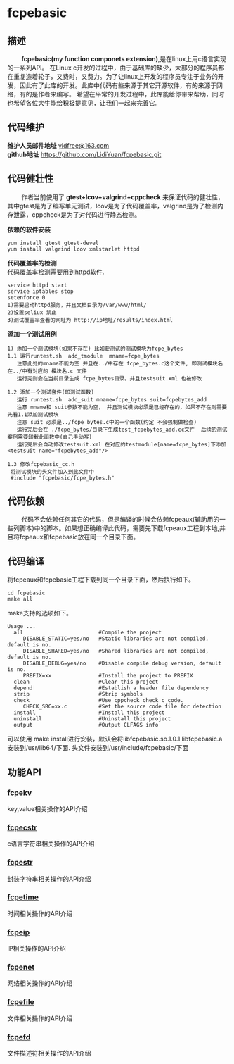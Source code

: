 # fcpebasic
## 描述
&emsp;&emsp; **fcpebasic(my function componets extension)**,是在linux上用c语言实现的一系列API。 在Linux c开发的过程中，由于基础库的缺少，大部分的程序员都在重复造着轮子，又费时，又费力。为了让linux上开发的程序员专注于业务的开发，因此有了此库的开发。此库中代码有些来源于其它开源软件，有的来源于网络，有的是作者来编写。 希望在平常的开发过程中，此库能给你带来帮助，同时也希望各位大牛能给积极提意见，让我们一起来完善它.<br/>

## 代码维护
__维护人员邮件地址__ yldfree@163.com <br/>
__github地址__ https://github.com/LidiYuan/fcpebasic.git <br/>  

## 代码健壮性
&emsp;&emsp; 作者当前使用了 __gtest+lcov+valgrind+cppcheck__ 来保证代码的健壮性，其中gtest是为了编写单元测试，lcov是为了代码覆盖率，valgrind是为了检测内存泄露，cppcheck是为了对代码进行静态检测。

__依赖的软件安装__
```
yum install gtest gtest-devel
yum install valgrind lcov xmlstarlet httpd
```
__代码覆盖率的检测__ <br/>
代码覆盖率检测需要用到httpd软件.<br/>
```
service httpd start
service iptables stop
setenforce 0
1)需要启动httpd服务，并且文档目录为/var/www/html/
2)设置seliux 禁止
3)测试覆盖率查看的网址为 http://ip地址/results/index.html
```
__添加一个测试用例__
```
1) 添加一个测试模块(如果不存在) 比如要测试的测试模块为fcpe_bytes
1.1 运行runtest.sh  add_tmodule  mname=fcpe_bytes
   注意此处的mname不能为空 并且在../中存在 fcpe_bytes.c这个文件, 即测试模块名在../中有对应的 模块名.c 文件
   运行完则会在当前目录生成 fcpe_bytes目录。并且testsuit.xml 也被修改

1.2 添加一个测试套件(即测试函数)
   运行 runtest.sh  add_suit mname=fcpe_bytes suit=fcpebytes_add
   注意 mname和 suit参数不能为空， 并且测试模块必须是已经存在的，如果不存在则需要先看1.1添加测试模块
   注意 suit 必须是../fcpe_bytes.c中的一个函数(约定 不会强制做检查)
   运行完后会在 ./fcpe_bytes/目录下生成test_fcpebytes_add.cc文件  后续的测试案例需要卸载此函数中(自己手动写)
   运行完后会自动修改testsuit.xml 在对应的testmodule[name=fcpe_bytes]下添加 <testsuit name="fcpebytes_add"/>

1.3 修改fcpebasic_cc.h
 将测试模块的头文件加入到此文件中
 #include "fcpebasic/fcpe_bytes.h"
```

## 代码依赖
&emsp;&emsp; 代码不会依赖任何其它的代码，但是编译的时候会依赖fcpeaux(辅助用的一些列脚本)中的脚本。如果想正确编译此代码，需要先下载fcpeaux工程到本地,并且将fcpeaux和fcpebasic放在同一个目录下面。

## 代码编译
将fcpeaux和fcpebasic工程下载到同一个目录下面，然后执行如下。
```
cd fcpebasic
make all
```
make支持的选项如下。
```
Usage ...
  all                        #Compile the project
     DISABLE_STATIC=yes/no   #Static libraries are not compiled, default is no.
     DISABLE_SHARED=yes/no   #Shared libraries are not compiled, default is no.
     DISABLE_DEBUG=yes/no    #Disable compile debug version, default is no.
     PREFIX=xx               #Install the project to PREFIX
  clean                      #Clear this project
  depend                     #Establish a header file dependency
  strip                      #Strip symbols
  check                      #Use cppcheck check c code.
     CHECK_SRC=xx.c          #Set the source code file for detection
  install                    #Install this project
  uninstall                  #Uninstall this project
  output                     #Output CLFAGS info
```
可以使用 make install进行安装，默认会将libfcpebasic.so.1.0.1 libfcpebasic.a 安装到/usr/lib64/下面. 头文件安装到/usr/include/fcpebasic/下面


## 功能API
### [fcpekv](doc/fcpekv.md "click to jump")
key,value相关操作的API介绍

### [fcpecstr](doc/fcpecstr.md "click to jump")
c语言字符串相关操作的API介绍

### [fcpestr](doc/fcpestr.md "click to jump")
封装字符串相关操作的API介绍

### [fcpetime](doc/fcpetime.md "click to jump")
时间相关操作的API介绍

### [fcpeip](doc/fcpeip.md "click to jump")
IP相关操作的API介绍

### [fcpenet](doc/fcpenet.md "click to jump")
网络相关操作的API介绍

### [fcpefile](doc/fcpefile.md "click to jump")
文件相关操作的API介绍

### [fcpefd](doc/fcpefd.md "click to jump")
文件描述符相关操作的API介绍
